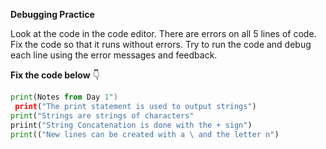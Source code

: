**Debugging Practice**

Look at the code in the code editor. There are errors on all 5 lines of code. Fix the code so that it runs without errors.
Try to run the code and debug each line using the error messages and feedback.

**Fix the code below** 👇

```python 
print(Notes from Day 1")
 print("The print statement is used to output strings")
print("Strings are strings of characters"
priint("String Concatenation is done with the + sign")
print(("New lines can be created with a \ and the letter n")
```
